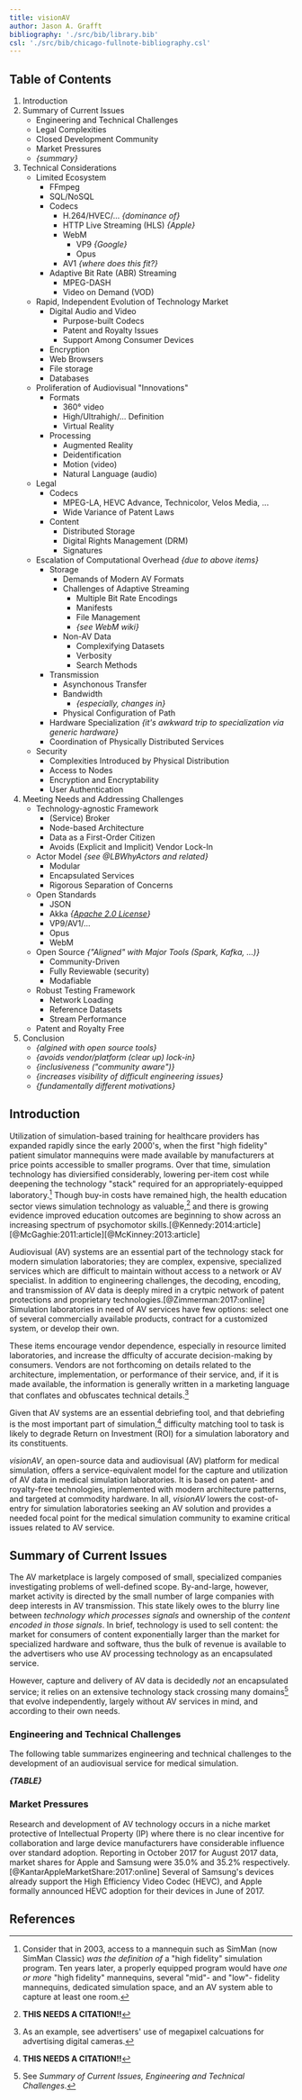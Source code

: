 ```yaml
---
title: visionAV
author: Jason A. Grafft
bibliography: './src/bib/library.bib'
csl: './src/bib/chicago-fullnote-bibliography.csl'
---
```

## Table of Contents
1. Introduction
2. Summary of Current Issues
    - Engineering and Technical Challenges
    - Legal Complexities
    - Closed Development Community
    - Market Pressures
    - *{summary}*
3. Technical Considerations
    - Limited Ecosystem
        - FFmpeg
        - SQL/NoSQL
        - Codecs
            - H.264/HVEC/... *{dominance of}*
            - HTTP Live Streaming (HLS) *{Apple}*
            - WebM
                - VP9 *{Google}*
                - Opus
            - AV1 *{where does this fit?}*
        - Adaptive Bit Rate (ABR) Streaming
            - MPEG-DASH
            - Video on Demand (VOD)
    - Rapid, Independent Evolution of Technology Market
        - Digital Audio and Video
            - Purpose-built Codecs
            - Patent and Royalty Issues
            - Support Among Consumer Devices
        - Encryption
        - Web Browsers
        - File storage
        - Databases
    - Proliferation of Audiovisual "Innovations"
        - Formats
            - 360° video
            - High/Ultrahigh/... Definition
            - Virtual Reality
        - Processing
            - Augmented Reality
            - Deidentification
            - Motion (video)
            - Natural Language (audio)
    - Legal
        - Codecs
            - MPEG-LA, HEVC Advance, Technicolor, Velos Media, ...
            - Wide Variance of Patent Laws
        - Content
            - Distributed Storage
            - Digital Rights Management (DRM)
            - Signatures
    - Escalation of Computational Overhead *{due to above items}*
        - Storage
            - Demands of Modern AV Formats
            - Challenges of Adaptive Streaming
                - Multiple Bit Rate Encodings
                - Manifests
                - File Management
                - *{see WebM wiki}*
            - Non-AV Data
                - Complexifying Datasets
                - Verbosity
                - Search Methods
        - Transmission
            - Asynchonous Transfer
            - Bandwidth
                - *{especially, changes in}*
            - Physical Configuration of Path
        - Hardware Specialization *{it's awkward trip to specialization via generic hardware}*
        - Coordination of Physically Distributed Services
    - Security
        - Complexities Introduced by Physical Distribution
        - Access to Nodes
        - Encryption and Encryptability
        - User Authentication
4. Meeting Needs and Addressing Challenges
    - Technology-agnostic Framework
        - (Service) Broker
        - Node-based Architecture
        - Data as a First-Order Citizen
        - Avoids (Explicit and Implicit) Vendor Lock-In
    - Actor Model *{see \@LBWhyActors and related}*
        - Modular
        - Encapsulated Services
        - Rigorous Separation of Concerns
    - Open Standards
        - JSON
        - Akka *{[Apache 2.0 License](https://www.apache.org/licenses/LICENSE-2.0)}*
        - VP9/AV1/...
        - Opus
        - WebM
    - Open Source *{"Aligned" with Major Tools (Spark, Kafka, ...)}*
        - Community-Driven
        - Fully Reviewable (security)
        - Modafiable
    - Robust Testing Framework
        - Network Loading
        - Reference Datasets
        - Stream Performance
    - Patent and Royalty Free
5. Conclusion
    - *{algined with open source tools}*
    - *{avoids vendor/platform (clear up) lock-in}*
    - *{inclusiveness ("community aware")}*
    - *{increases visibility of difficult engineering issues}*
    - *{fundamentally different motivations}*

## Introduction
Utilization of simulation-based training for healthcare providers has expanded rapidly since the early 2000's, when the first "high fidelity" patient simulator mannequins were made available by manufacturers at price points accessible to smaller programs. Over that time, simulation technology has diviersified considerably, lowering per-item cost while deepening the technology "stack" required for an appropriately-equipped laboratory.[^HighFidelity_comment] Though buy-in costs have remained high, the health education sector views simulation technology as valuable,[^cite] and there is growing evidence improved education outcomes are beginning to show across an increasing spectrum of psychomotor skills.[@Kennedy:2014:article][@McGaghie:2011:article][@McKinney:2013:article]

Audiovisual (AV) systems are an essential part of the technology stack for modern simulation laboratories; they are complex, expensive, specialized services which are difficult to maintain without access to a network or AV specialist. In addition to engineering challenges, the decoding, encoding, and transmission of AV data is deeply mired in a crytpic network of patent protections and proprietary technologies.[@Zimmerman:2017:online] Simulation laboratories in need of AV services have few options: select one of several commercially available products, contract for a customized system, or develop their own.

These items encourage vendor dependence, especially in resource limited laboratories, and increase the dfficulty of accurate decision-making by consumers. Vendors are not forthcoming on details related to the architecture, implementation, or performance of their service, and, if it is made available, the information is generally written in a marketing language that conflates and obfuscates technical details.[^Megapixel_comment]

Given that AV systems are an essential debriefing tool, and that debriefing is the most important part of simulation,[^cite] difficulty matching tool to task is likely to degrade Return on Investment (ROI) for a simulation laboratory and its constituents.

*visionAV*, an open-source data and audiovisual (AV) platform for medical simulation, offers a service-equivalent model for the capture and utilization of AV data in medical simulation laboratories. It is based on patent- and royalty-free technologies, implemented with modern architecture patterns, and targeted at commodity hardware. In all, *visionAV* lowers the cost-of-entry for simulation laboratories seeking an AV solution and provides a needed focal point for the medical simulation community to examine critical issues related to AV service.

## Summary of Current Issues
The AV marketplace is largely composed of small, specialized companies investigating problems of well-defined scope. By-and-large, however, market activity is directed by the small number of large companies with deep interests in AV transmission. This state likely owes to the blurry line between *technology which processes signals* and ownership of the *content encoded in those signals*. In brief, technology is used to sell content: the market for consumers of content exponentially larger than the market for specialized hardware and software, thus the bulk of revenue is available to the advertisers who use AV processing technology as an encapsulated service.

However, capture and delivery of AV data is decidedly *not* an encapsulated service; it relies on an extensive technology stack crossing many domains[^EngTechChal] that evolve independently, largely without AV services in mind, and according to their own needs. <!--AV service vendors for medical simulation must produce a stable product from these pieces or undertake the effor to introduce new standards, the adoption of which is likely precluded by their small operating budgets and tiny market share. -->

### Engineering and Technical Challenges
The following table summarizes engineering and technical challenges to the development of an audiovisual service for medical simulation.

***{TABLE}***

### Market Pressures
Research and development of AV technology occurs in a niche market protective of Intellectual Property (IP) where there is no clear incentive for collaboration and large device manufacturers have considerable influence over standard adoption. Reporting in October 2017 for August 2017 data, market shares for Apple and Samsung were 35.0% and 35.2% respectively.[@KantarAppleMarketShare:2017:online] Several of Samsung's devices already support the High Efficiency Video Codec (HEVC), and Apple formally announced HEVC adoption for their devices in June of 2017.

## References

[^cite]: **THIS NEEDS A CITATION!!**
[^EngTechChal]: See *Summary of Current Issues, Engineering and Technical Challenges*.
[^HighFidelity_comment]: Consider that in 2003, access to a mannequin such as SimMan (now SimMan Classic) *was the definition of* a "high fidelity" simulation program. Ten years later, a properly equipped program would have *one or more* "high fidelity" mannequins, several "mid"- and "low"- fidelity mannequins, dedicated simulation space, and an AV system able to capture at least one room.
[^Megapixel_comment]: As an example, see advertisers' use of megapixel calcuations for advertising digital cameras.